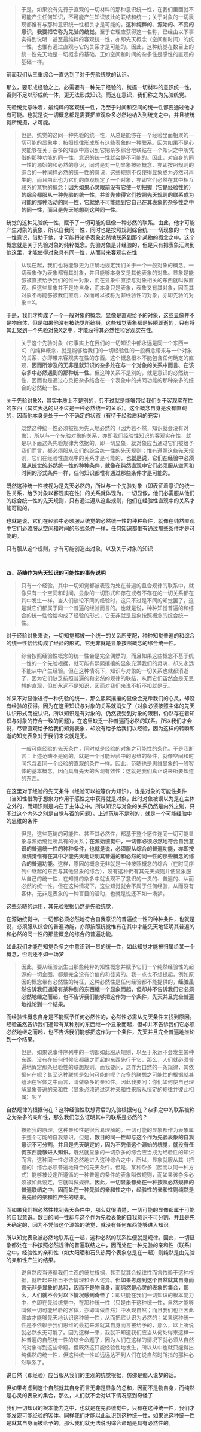 <blockquote>于是，如果没有先行于直观的一切材料的那种意识统一性，在我们里面就不可能产生任何知识，不可能产生知识彼此的联结和统一；关于对象的一切表现都惟有与那种意识统一性相关才是可能的。<b>这种纯粹的、源始的、不变的意识，我要把它称为先验的统觉。</b>至于它理应获得这一名称，已经由以下事实得到说明：甚至最纯粹的客观统一性，亦即先天概念（空间和时间）的统一性，也惟有通过直观与它的关系才是可能的。因此，这种统觉在数目上的统一性先天地是一切概念的基础，正如空间和时间的杂多性是感性的直观的基础一样。</blockquote><p>前面我们从三重综合一直达到了对于先验统觉的认识。</p><p>那么，要形成经验之上，必需要有一种先于经验的，统摄一切材料的意识统一性，否则不足以形成统一体，更无法形成知识。而这在意识，我们称之为先验统觉。</p><p>先验统觉意味着，最纯粹的客观统一性，乃至于时间和空间的统一性都要通过他才有可能。也就是说一切概念都是需要把直观杂多必然地纳入到统觉之中，并且被统觉所统摄，才可能。</p><blockquote>但是，统觉的这同一种先验的统一性，从总是能够在一个经验里面相聚的一切可能的显象中，按照规律形成所有这些表象的一种联系。因为如果不是心灵能够在关于杂多的知识中意识到它把杂多综合地联结在一个知识之中所凭借的那种功能的同一性，意识的统一性就会是不可能的。因此，对自身的同一性的源始的和必然的意识，同时是对一切显象按照概念、亦即按照规则的综合的一种同样必然的统一性的意识，这些规则不仅使得显象成为必然可再生的，而且由此也为它们的直观规定了一个对象，亦即它们必然在其中相互联系的某物的概念；<b>因为如果心灵眼前没有它使一切把握（它是经验性的）的综合都服从一种先验的统一性，并首先使得它们按照先天规则的联系成为可能的那种活动的同一性，它就绝不可能想到它自己在其表象的杂多性之中的同一性，而且是先天地想到这种同一性。</b></blockquote><p>统觉的这种先验统一性，赋予了一切可能的显像一种必然的联系。由此，他才可能产生对象的表象，所以自我同一性，同时也是按照规则综合统一一切现象的一个统一性意识，借助于他，才可能将诸多表象必然地联系到那个某物的概念之中。这个概念就是关于先验对象的纯粹概念。先验对象是非经验的，但是只有把表象汇聚到他这里，才能使得对象具有同一性，从而带来客观实在性</p><blockquote>从现在起，我们也将能够更为正确地规定我们关于一个一般对象的概念。一切表象作为表象都有其对象，并且能够本身又是其他表象的对象。显象是能够被直接给予我们的惟一对象，而在显象中直接与对象相关的东西就叫做直观。但这些显象并不是物自身，而本身只是表象，表象又有其对象，因而其对象不再能够被我们直观，故而可以被称为非经验性的对象，亦即先验的对象＝X。</blockquote><p>于是，我们才构成了一个一般对象的概念，显像是直观给予的对象，这些显像并不是物自体，但是如果他没有被统觉所统摄，这些知觉表象都是转瞬即逝的，只有将其汇聚到一个先验对象X之中，才能获得其必然性和客观实在性。</p><blockquote>关于这个先验对象（它事实上在我们的一切知识中都永远是同一个东西＝X）的纯粹概念，就是能够给我们的一切经验性的一般概念带来与一个对象的关系、亦即带来客观实在性的东西。这个概念根本不能包含任何确定的直观，<b>因而所涉及的无非是就知识的杂多处在与一个对象的关系中而言、在该杂多中必然遇到的那种统一性</b>。但这种关系不是别的，就是意识的必然统一性，因而也是通过心灵把杂多结合在一个表象中的共同功能的那种杂多的综合的必然统一性。</blockquote><p>关于先验对象X，其实本质上不是别的，只不过就是能够带给我们关于客观实在性的东西（其实表达的只不过是一种必然统一的关系）。这个概念自身是没有直观的，因而他本身是处于一个不确定的状态（有待于经验质料的充实）</p><blockquote>既然这种统一性必须被视为先天地必然的（因为若不然，知识就会没有对象），所以与一个先验对象的关系，亦即我们经验性知识的客观实在性，就是以下面这条先验规律为依据的，即一切显象，就对象应当通过它们被给予我们而言，都必须服从它们的综合统一性的先天规则；惟有遵照这些先天规则，它们在经验性直观中的关系才是可能的，<b>也就是说，它们在经验中必须服从统觉的必然统一性的种种条件，就像在纯然直观中它们必须服从空间和时间的形式条件一样，任何知识都惟有通过那些条件才是可能的。</b></blockquote><p>既然这种统一性被视为是先天必然的，所以与一个先验对象（即表征着意识的统一性关系，给予对象以客观实在性）的关系就体现为，一切显像，他们必需服从他们的综合统一性的先天规则，只有通过遵从这些规则，他们在经验性直观中的关系才能可能的。</p><p>也就是说，它们在经验中必须服从统觉的必然统一性的种种条件，就像在纯然直观中它们必须服从空间和时间的形式条件一样，任何知识都惟有通过那些条件才是可能的。</p><p>只有服从这个规则，才有可能创造出对象，以及关于对象的知识</p><p><br></p><p><b>四、范畴作为先天知识的可能性的事先说明</b></p><blockquote>只有一个经验，其中一切知觉都被表现为处在普遍的且合规律的联系中，就像只有一个空间和时间，显象的一切形式和存在或者不存在的一切关系都在其中发生一样。当人们谈论不同的经验时，这只不过是不同的知觉罢了，这是就它们都属于同一个普遍的经验而言的。也就是说，种种知觉普遍的和综合的统一性恰恰构成了经验的形式，它无非就是显象按照概念的综合统一性。</blockquote><p>对于经验对象来说，一切知觉都被一个统一的关系所支配，种种知觉普遍的和综合的统一性恰恰构成了经验的形式，它无非就是显象按照概念的综合统一性。</p><blockquote>综合按照经验性概念的统一性会是完全偶然的，而且如果这些概念不基于统一性的一个先验根据，就可能有熙熙攘攘的显象充满我们的灵魂，却又永远不能从中产生经验。但在这种情况下，知识与对象的一切关系也就都消逝了，因为它们缺乏按照普遍的和必然的规律的联结，从而它们虽然会是无思想的直观，但却永远不是知识，因而对我们来说不折不扣就是无。</blockquote><p>如果不对显像进行一种先验的统一，那么熙熙攘攘的显像会充斥我们的心灵，却没有经验的获得。因为在这里知识与对象的关系就消失了（对象必须按照主体的先天认识形式而被认识，所以知识是有对象的，仍然要受到对象的限制，仍然存在着知识与对象的符合一致的问题），在这里缺乏一种普遍而必然的联系。所以我们才会说，尽管直观给予给我们知觉表象，却没有给予给我们以经验，因为这样的转瞬即逝的知觉表象对于我们来说就是无。</p><blockquote>一般可能经验的先天条件，同时就是经验的对象之可能性的条件。于是我断言：上述范畴不是别的，就是一个可能经验中的思维的条件，就像空间和时间包含着同一个经验的直观的条件一样。因此，范畴也是思维显象的一般客体的基本概念，因而具有先天的客观有效性；这就是我们真正说来所要知道的东西。</blockquote><p>在这里对于经验的先天条件（经验可以被等价为知识），也是对象的可能性条件（当知性借助于想象力作用于感性之中获得就是对象，此时对象被误以为是在主体之外的，而知识则是内在于主体之中。所以知识与对象的关系仍然是内外之别，只不过这个内外之别是自觉与否的问题）。上述范畴不是别的，就是一个可能经验中的思维的条件</p><blockquote>但是，这些范畴的可能性、甚至其必然性，都基于整个感性连同一切可能显象与源始统觉所具有的关系；<b>在源始统觉中，一切都必须必然地符合自我意识的普遍统一性的种种条件，也就是说，必须服从综合的普遍功能，亦即按照统觉惟有在其中才能先天地证明其普遍的和必然的同一性的那些概念的综合的普遍功能。</b>这样，原因的概念无非就是一种按照概念的综合（在时间序列中继起的东西与其他显象的综合），没有这种拥有其先天规则并使显象服从自己的统一性，在知觉的杂多中就发现不了意识的一贯的、普遍的、从而必然的统一性。但在这种情况下，这些知觉就会不属于任何经验，从而没有客体，无非是表象的一种盲目的活动，也就是说还不如一场梦。</blockquote><p>这些范畴的运用，其先验根据仍然是先验统觉，</p><p>在源始统觉中，一切都必须必然地符合自我意识的普遍统一性的种种条件，也就是说，必须服从综合的普遍功能，亦即按照统觉惟有在其中才能先天地证明其普遍的和必然的同一性的那些概念的综合的普遍功能。</p><p>如此我们才能在知觉杂多之中意识到一贯的统一性，如此知觉才能被归属给某一个概念，否则还不如一场梦</p><blockquote>因此，要从经验派生出那些纯粹的知性概念并赋予它们一个纯然经验性的起源的一切企图，都是完全没有价值的和徒劳的。我一点也不想提起，例如原因的概念带有必然性的特征，这种必然性是任何经验都不能提供的，<b>经验虽然告诉我们通常有某种别的东西继一个显象而起，但却并不告诉我们它必须必然地继之而起，也不告诉我们能够把这作为一个条件，先天并且完全普遍地推论到一个结果。</b></blockquote><p>而经验性概念自身是不能赋予任何必然性的，必然性必需从先天条件来找到原因。经验虽然告诉我们通常有某种别的东西继一个显象而起，但却并不告诉我们它必须必然地继之而起，也不告诉我们能够把这作为一个条件，先天并且完全普遍地推论到一个结果。</p><blockquote>但是，如果说事件序列中的一切都如此服从规则，以至于永远不会发生某种东西，没有在任何时候它都继之而起的东西先行于它，那么，人们就必须普遍地假定那条经验性的联想规则，而我要问，这作为自然的一条规律，其依据何在呢？甚至这种联想是如何可能的呢？杂多的联想之可能性的根据就其蕴涵在客体之中而言，叫做杂多的亲和性。因此我要问：你们如何使自己理解显象普遍的亲和性（显象必须通过这种亲和性来服从恒定的规律并彼此相属）呢？</blockquote><p>自然规律的根据何在？这种经验性联想背后的先验根据何在？杂多之中的联系被称之为杂多的亲和性，那么我们怎么证明其中的联系是必然的？</p><blockquote>按照我的原理，这种亲和性是很容易理解的。一切可能的显象都作为表象属于整个可能的自我意识。但是，<b>数目的同一性却与这个作为先验表象的自我意识不可分割，并且是先天确定的，因为不凭借这个源始的统觉，就没有任何东西能够进入知识。</b>既然就显象的一切杂多的综合应当成为经验性的知识而言，这种同一性必须必然地进入这种综合之中，所以，显象就服从其（把握的）综合必须普遍地符合的先天条件。但是，某种杂多（因而以同一种方式）能够被设定所遵循的一种普遍的条件的表象叫做规则，而如果该杂多必须被如此设定，它就叫做规律。<b>因此，一切显象都处在一种按照必然规律的普遍联结之中，因而处在一种先验的亲和性之中，经验性的亲和性则纯然是由先验的亲和性产生的结果。</b></blockquote><p>而如果我们把必然性找到先天条件中，那么就很清楚，一切可能的显像都属于可能的自我意识。数目的同一性却与这个作为先验表象的自我意识不可分割，并且是先天确定的，因为不凭借这个源始的统觉，就没有任何东西能够进入知识。</p><p>所以知觉表象被必然地联系在一起，这种必然的联系性便就是规律。因此，一切显象都处在一种按照必然规律的普遍联结之中，因而处在一种先验的亲和性（联系）之中，经验性的亲和性（如太阳晒和石头热两个表象总是在一起）则纯然是由先验的亲和性产生的结果。</p><blockquote>说自然应当遵循我们主观的统觉根据，甚至就其合规律性而言依赖于这种根据，就听起来相当不合情理和令人诧异。<b>但如果考虑到这个自然就其自身而言无非是显象的总和，因而不是物自身，而纯然是心灵的表象的集合，那么，人们就不会对以下情况感到奇怪了</b>：即只能在我们一切知识的根本能力中，亦即在先验统觉中，在那种统一性（只是由于这种统一性，自然才能够叫做一切可能经验的客体，亦即叫做自然）中发现自然；而且我们也正因此缘故才能够先天地认识这种统一性，从而把它认识为必然的；如果这种统一性是不依赖于我们思维的最初来源就其自身而言被给予的，那么，以上所说就必然永无可能了。因为这样一来，我就不知道我们应当从何处得来这样一种普遍的自然统一性的综合命题了，因为人们在这样的情况下就必须从自然的对象得到这些命题。但既然这只能经验性地发生，所以从中也就只能得出纯偶然的统一性，但这种统一性却远远达不到人们在说自然时所指的那种必然联系了。</blockquote><p>说自然（即经验）应当服从我们的主观的统觉根据，仿佛是痴人说梦的话。</p><p>但如果考虑到这个自然就其自身而言无非是显象的总和，因而不是物自身，而纯然是心灵的表象的集合，那么，人们就不会对以下情况感到奇怪了</p><p>我们一切知识的根本能力之中，也就是在先验统觉中，只有在这种统一性，我们才能发现可能经验的客体。同样我们才能以此认识到这种统一性，如果说这种统一性是就其自身而被给予的，那么我们就无法说明综合命题是具有必然性的。</p><p></p>